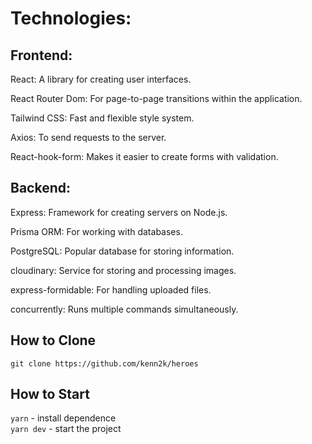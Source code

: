<h1>Technologies:</h1>
<h2>Frontend:</h2>

<p>React: A library for creating user interfaces.</p>
<p>React Router Dom: For page-to-page transitions within the application.</p>
<p>Tailwind CSS: Fast and flexible style system.</p>
<p>Axios: To send requests to the server.</p>
<p>React-hook-form: Makes it easier to create forms with validation.</p>

<h2>Backend:</h2>

<p>Express: Framework for creating servers on Node.js.</p>
<p>Prisma ORM: For working with databases.</p>
<p>PostgreSQL: Popular database for storing information.</p>
<p>cloudinary: Service for storing and processing images.</p>
<p>express-formidable: For handling uploaded files.</p>
<p>concurrently: Runs multiple commands simultaneously.</p>

<h2>How to Clone</h2>
<code>git clone https://github.com/kenn2k/heroes</code>

<h2>How to Start</h2>
<code>yarn</code> <span>- install dependence</span> </br>
<code>yarn dev</code> <span>- start the project</span>
